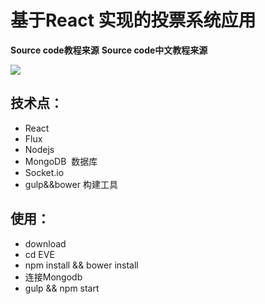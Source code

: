 # 基于React 实现的投票系统应用

**Source code教程来源**[](http://sahatyalkabov.com/create-a-character-voting-app-using-react-nodejs-mongodb-and-socketio/)
**Source code中文教程来源**[](http://idlelife.org/archives/977)

![](https://lh3.googleusercontent.com/bTN84YkcbO_gXZm4qOrOYVTwUgwkOsrFfv8nrUe7aew=w2080-h1470-no)

## 技术点：
- React
- Flux
- Nodejs
- MongoDB  数据库
- Socket.io
- gulp&&bower 构建工具

## 使用：
- download
- cd EVE
- npm install && bower install 
- 连接Mongodb
- gulp && npm start
